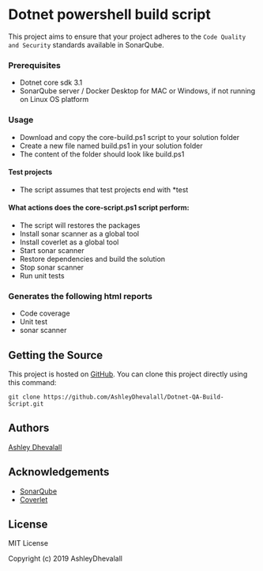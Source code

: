 # Dotnet powershell build script
This project aims to ensure that your project adheres to the `Code Quality and Security` standards available in SonarQube.

### Prerequisites
* Dotnet core sdk 3.1 
* SonarQube server / Docker Desktop for MAC or Windows, if not running on Linux OS platform

### Usage
* Download and copy the core-build.ps1 script to your solution folder
* Create a new file named build.ps1 in your solution folder
* The content of the folder should look like build.ps1

#### Test projects
* The script assumes that test projects end with *test

#### What actions does the core-script.ps1 script perform:
* The script will restores the packages
* Install sonar scanner as a global tool
* Install coverlet as a global tool
* Start sonar scanner
* Restore dependencies and build the solution
* Stop sonar scanner
* Run unit tests

### Generates the following html reports
* Code coverage
* Unit test
* sonar scanner

## Getting the Source

This project is hosted on [GitHub](https://github.com/AshleyDhevalall/Dotnet-QA-Build-Script). You can clone this project directly using this command:
```
git clone https://github.com/AshleyDhevalall/Dotnet-QA-Build-Script.git
```

## Authors

[Ashley Dhevalall](https://github.com/AshleyDhevalall)

## Acknowledgements

* [SonarQube](<http://nunit.org>)
* [Coverlet](<https://github.com/gurock/testrail-api>)

## License

MIT License

Copyright (c) 2019 AshleyDhevalall
